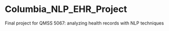 # Columbia_NLP_EHR_Project
Final project for QMSS 5067: analyzing health records with NLP techniques
